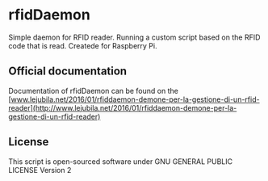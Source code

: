 # rfidDaemon
Simple daemon for RFID reader. Running a custom script based on the RFID code that is read. Createde for Raspberry Pi.

## Official documentation 

Documentation of rfidDaemon can be found on the [www.lejubila.net/2016/01/rfiddaemon-demone-per-la-gestione-di-un-rfid-reader](http://www.lejubila.net/2016/01/rfiddaemon-demone-per-la-gestione-di-un-rfid-reader)

## License

This script is open-sourced software under GNU GENERAL PUBLIC LICENSE Version 2
